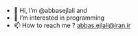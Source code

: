 - 👋 Hi, I’m @abbasejlali and 
- 👀 I’m interested in programming 
- 📫 How to reach me ? abbas.ejlali@iran.ir

<!---
abbasejlali/abbasejlali is a ✨ special ✨ repository because its `README.md` (this file) appears on your GitHub profile.
You can click the Preview link to take a look at your changes.
--->
